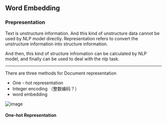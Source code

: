 ## Word Embedding

### Prepresentation

Text is unstructure information. And this kind of unstructure data cannot be used by NLP model directly. Representation refers to convert the unstructure information into structure information. 

And then, this kind of structure infromation can be calculated by NLP model, and finally can be used to deal with the nlp task.

---

There are three methods for Document representation
- One - hot representation
- Integer encoding （整数编码？）
- word embedding

![image](https://user-images.githubusercontent.com/53561946/187679545-fc477e12-a023-475e-a20c-fa9e5fb1cfa8.png)

#### One-hot Representation
